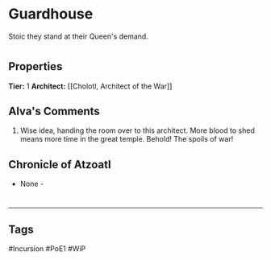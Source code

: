 # Guardhouse
Stoic they stand at their Queen's demand.

#
## Properties
**Tier:** 1
**Architect:** [[Cholotl, Architect of the War]]
## Alva's Comments
1. Wise idea, handing the room over to this architect. More blood to shed means more time in the great temple. Behold! The spoils of war!
## Chronicle of Atzoatl
- None -

#
---
## Tags
#Incursion
#PoE1
#WiP

